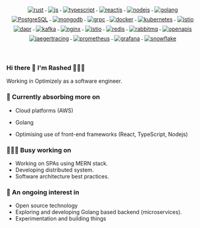 <!-- ![](https://github.com/halfrost/halfrost/blob/master/icons/header_.png) -->
<p align="center">
  <a href="https://www.rust-lang.org/learn">
  <img src="https://www.vectorlogo.zone/logos/rust-lang/rust-lang-ar21.svg" alt="rust" style="vertical-align:top; margin:4px;">
  </a>
  <a href="https://developer.mozilla.org/en-US/docs/Web/JavaScript">
  <img src="https://www.vectorlogo.zone/logos/javascript/javascript-ar21.svg" alt="js" style="vertical-align:top; margin:4px;">
</a>
<a href="">
    <img src="https://www.vectorlogo.zone/logos/typescriptlang/typescriptlang-ar21.svg" alt="typescript" style="vertical-align:top; margin:4px;">
  </a>
  <a href="https://reactjs.org/">
    <img src="https://www.vectorlogo.zone/logos/reactjs/reactjs-ar21.svg" alt="reactjs" style="vertical-align:top; margin:4px;">
  </a>
<a href="https://nodejs.org/en/">
  <img src="https://www.vectorlogo.zone/logos/nodejs/nodejs-ar21.svg" alt="nodejs" style="vertical-align:top; margin:4px;">
</a>
   <a href="https://go.dev/">
    <img src="https://www.vectorlogo.zone/logos/golang/golang-ar21.svg" alt="golang" style="vertical-align:top; margin:4px;">
  </a>
  <a href="https://www.postgresql.org/">
  <img src="https://www.vectorlogo.zone/logos/postgresql/postgresql-ar21.svg" alt="PostgreSQL" style="vertical-align:top; margin:4px;">
</a>
  <a href="https://www.mongodb.com/">
    <img src="https://www.vectorlogo.zone/logos/mongodb/mongodb-ar21.svg" alt="mongodb" style="vertical-align:top; margin:4px;">
  </a>
   <a href="https://grpc.io/">
    <img src="https://www.vectorlogo.zone/logos/grpcio/grpcio-ar21.svg" alt="grpc" style="vertical-align:top; margin:4px;">
  </a>
  <a href="https://hub.docker.com/">
    <img src="https://www.vectorlogo.zone/logos/docker/docker-ar21.svg" alt="docker" style="vertical-align:top; margin:4px">
  </a>
  <a href="https://kubernetes.io">
    <img src="https://www.vectorlogo.zone/logos/kubernetes/kubernetes-ar21.svg" alt="kubernetes" style="vertical-align:top; margin:4px">
  </a>
  <a href="https://istio.io">
    <img src="https://www.vectorlogo.zone/logos/istioio/istioio-ar21.svg" alt="istio" style="vertical-align:top; margin:4px">
  </a>
  <a href="https://dapr.io/">
  <img src="https://www.vectorlogo.zone/logos/daprio/daprio-ar21.svg" alt="dapr" style="vertical-align:top; margin:4px;">
</a>
  <a href="">
    <img src="https://www.vectorlogo.zone/logos/apache_kafka/apache_kafka-ar21.svg" alt="kafka" style="vertical-align:top; margin:4px;">
  </a>
    <a href="https://www.nginx.com/">
  <img src="https://www.vectorlogo.zone/logos/nginx/nginx-ar21.svg" alt="nginx" style="vertical-align:top; margin:4px;">
</a>
  <a href="https://www.envoyproxy.io">
    <img src="https://www.vectorlogo.zone/logos/envoyproxyio/envoyproxyio-ar21.svg" alt="istio" style="vertical-align:top; margin:4px">
  </a>
  <a href="https://redis.io/">
  <img src="https://www.vectorlogo.zone/logos/redis/redis-ar21.svg" alt="redis" style="vertical-align:top; margin:4px;">
  </a>
   <a href="https://www.rabbitmq.com">
    <img src="https://www.vectorlogo.zone/logos/rabbitmq/rabbitmq-ar21.svg" alt="rabbitmq" style="vertical-align:top; margin:4px">
  </a>
   <a href="https://www.openapis.org/">
    <img src="https://www.vectorlogo.zone/logos/openapis/openapis-ar21.svg" alt="openapis" style="vertical-align:top; margin:4px">
  </a>
  <a href="https://www.jaegertracing.io/">
    <img src="https://www.vectorlogo.zone/logos/jaegertracingio/jaegertracingio-ar21.svg" alt="jaegertracing" style="vertical-align:top; margin:4px">
  </a>
   <a href="https://prometheus.io/">
    <img src="https://www.vectorlogo.zone/logos/prometheusio/prometheusio-ar21.svg" alt="prometheus" style="vertical-align:top; margin:4px">
  </a>
  <a href="https://grafana.com/">
    <img src="https://www.vectorlogo.zone/logos/grafana/grafana-ar21.svg" alt="grafana" style="vertical-align:top; margin:4px">
  </a>
  <a href="https://snowflake.com/">
    <img src="https://www.vectorlogo.zone/logos/snowflake/snowflake-ar21.svg" alt="snowflake" style="vertical-align:top; margin:4px">
  </a>
</p>
<br/>


### Hi there 👋 I'm Rashed 👨🏻‍💻

Working in Optimizely as a software engineer.

### 🌱 Currently absorbing more on
- Cloud platforms (AWS)
- Golang

- Optimising use of front-end frameworks (React, TypeScript, Nodejs)

### 🏃🏻‍♂️ Busy working on
- Working on SPAs using MERN stack.
- Developing distributed system.
- Software architecture best practices.

### 🔭 An ongoing interest in
- Open source technology
- Exploring and developing Golang based backend (microservices).
- Experimentation and building things
